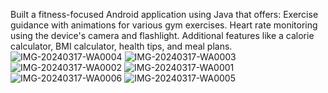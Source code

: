 Built a fitness-focused Android application using Java that offers: Exercise guidance with animations for various gym exercises. 
Heart rate monitoring using the device's camera and flashlight. Additional features like a calorie calculator, BMI calculator, health tips, and meal plans.
![IMG-20240317-WA0004](https://github.com/User-SkullCaptain/Fitbit_2024/assets/62234761/d1df6c11-6d02-4d7a-91bc-86540a25aac6)
![IMG-20240317-WA0003](https://github.com/User-SkullCaptain/Fitbit_2024/assets/62234761/8d18c9ee-90e5-46b7-b3ea-0f432d1e43a8)
![IMG-20240317-WA0002](https://github.com/User-SkullCaptain/Fitbit_2024/assets/62234761/3b167290-0bce-4b3b-a18f-6e5f34ecc3ba)
![IMG-20240317-WA0001](https://github.com/User-SkullCaptain/Fitbit_2024/assets/62234761/3adb142e-8a42-4b08-9203-8e59f86be526)
![IMG-20240317-WA0006](https://github.com/User-SkullCaptain/Fitbit_2024/assets/62234761/54cf66e2-9752-4dc1-8efe-7a1eb855f1fb)
![IMG-20240317-WA0005](https://github.com/User-SkullCaptain/Fitbit_2024/assets/62234761/0eb4c63e-7f0f-42cd-8558-acf2fdb40f32)
